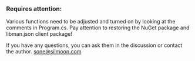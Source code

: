 ### Requires attention:

Various functions need to be adjusted and turned on by looking at the comments in Program.cs.
Pay attention to restoring the NuGet package and libman.json client package!

If you have any questions, you can ask them in the discussion or contact the author.
sone@silmoon.com
